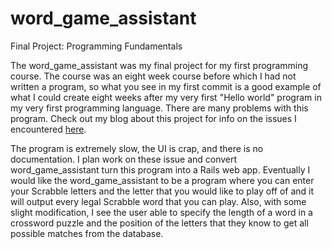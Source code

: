 word_game_assistant
===================

Final Project: Programming Fundamentals
<p>
The word_game_assistant was my final project for my first programming course. The course was an eight week course
before which I had not written a program, so what you see in my first commit is a good example of what I could
create eight weeks after my very first "Hello world" program in my very first programming language. There are
many problems with this program. Check out my blog about this project for info on the issues I encountered 
<a href="http://bullardamitchell.wordpress.com/2013/05/13/h1a-quest-to-discover-things-ive-already-been-given-h1/">here<a>.
</p>
<p>
The program is extremely slow, the UI is crap, and there is no documentation. I plan work on these issue and
convert word_game_assistant turn this program into a Rails web app. Eventually I would like the word_game_assistant
to be a program where you can enter your Scrabble letters and the letter that you would like to play off of and it
will output every legal Scrabble word that you can play. Also,  with some slight modification, I see the user able
to specify the length of a word in a crossword puzzle and the position of the letters that they know to get all
possible matches from the database.
</p>
